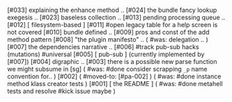 [#033]       explaining the enhance method ..
[#024]       the bundle fancy lookup exegesis ..
[#023]       baseless collection ..
[#013]       pending processing queue ..
[#012]       [ filesystem-based ]
[#011] #open legacy table for a help screen is not covered
[#010]       bundle defined ..
[#009]       pros and const of the add method pattern
[#008]       "the plugin manifesto" ..
             ( #was: delegation .. )
[#007]       the dependencies narrative ..
[#006]       #track pub-sub hacks (mutations) #universal
[#005]       [ pub-sub ]  (currently implemented by [#007])
[#004]       digraphic ..
[#003]       there is a possible new parse function we might subsume in [sg]
             ( #was: #done consider scrapping `_p` name convention for.. )
[#002]       ( #moved-to: [#pa-002] )
             ( #was: #done instance method klass creator tests )
[#001]       [ the README ]
             ( #was: #done metahell tests and resolve #kick issue maybe )
